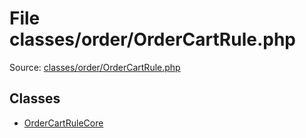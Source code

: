 File classes/order/OrderCartRule.php
=========

Source: [classes/order/OrderCartRule.php](https://github.com/PrestaShop/PrestaShop/blob/1.5.4.0/classes/order/OrderCartRule.php)


Classes
-------

* [OrderCartRuleCore](class.OrderCartRuleCore.md)


